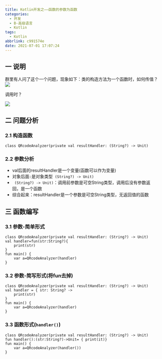 ```yaml
---
title: Kotlin开发之——函数的参数为函数
categories:
  - 开发
  - B-高级语言
  - Kotlin
tags:
  - Kotlin
abbrlink: c991574e
date: 2021-07-01 17:07:24
---
```

## 一 说明

群里有人问了这个一个问题，现象如下：类的构造方法为一个函数时，如何传值？
![][1]

调用时？

![][2]
<!--more-->

## 二 问题分析

### 2.1 构造函数

```
class QRcodeAnalyzer(private val resultHandler: (String?) -> Unit)
```
### 2.2 参数分析
* val后面的resultHandler是一个变量(函数可以作为变量)
* 对象后面`:`是对象类型` (String?) -> Unit)`
* ` (String?) -> Unit)`：调用前参数是可空String类型，调用后没有参数返回，是一个函数
* 综合起来：resultHandler是一个参数是可空String类型，无返回值的函数

## 三 函数编写

### 3.1  参数-简单形式

```
class QRcodeAnalyzer(private val resultHandler: (String?) -> Unit)
val handler=fun(str:String?){
    print(str)
}
fun main() {
    var a=QRcodeAnalyzer(handler)
}
```

### 3.2 参数-简写形式(将fun去掉)

```
class QRcodeAnalyzer(private val resultHandler: (String?) -> Unit)
val handler = { str: String? ->
    print(str)
}
fun main() {
    var a=QRcodeAnalyzer(handler)
}
```

### 3.3 函数形式(`handler()`)

```
class QRcodeAnalyzer(private val resultHandler: (String?) -> Unit)
fun handler():(str:String?)->Unit= { print(it)}
fun main() {
    var a=QRcodeAnalyzer(handler())
}
```




[1]:https://jsd.onmicrosoft.cn/gh/PGzxc/CDN/blog-kotlin/kotlin-param-fun-define.png
[2]:https://jsd.onmicrosoft.cn/gh/PGzxc/CDN/blog-kotlin/kotlin-param-fun-use.png